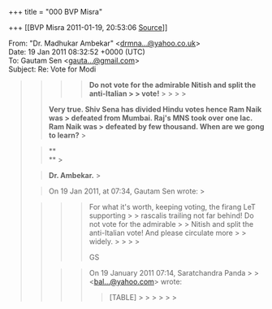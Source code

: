 +++
title = "000 BVP Misra"

+++
[[BVP Misra	2011-01-19, 20:53:06 [Source](https://groups.google.com/g/bvparishat/c/gNB8NwxmjW4)]]



  
  
From: "Dr. Madhukar Ambekar" \<[drmna...@yahoo.co.uk]()\>  
Date: 19 Jan 2011 08:32:52 +0000 (UTC)  
To: Gautam Sen \<[gauta...@gmail.com]()\>  
Subject: Re: Vote for Modi

> > 
> > > > **Do not vote for the admirable Nitish and split the anti-Italian > > vote!** > > > > 
> > 
> > 
> > 
> > 
> > **Very true. Shiv Sena has divided Hindu votes hence Ram Naik was > defeated from Mumbai. Raj's MNS took over one lac. Ram Naik was > defeated by few thousand. When are we gong to learn?** >
> 
> > 
> > **  
> ** >
> 
> > 
> > **Dr. Ambekar.** >
> 
> > 
> > 
> > 
> > On 19 Jan 2011, at 07:34, Gautam Sen wrote: >
> 
> >   
> > > 
> > > > For what it's worth, keeping voting, the firang LeT supporting > > rascalis trailing not far behind! Do not vote for the admirable > > Nitish and split the anti-Italian vote! And please circulate more > > widely. > > > > 
> > > > 
> > > > 
> > > > 
> > > > 
> > > > GS  
> >   
> > > > 
> > > > 
> > > > On 19 January 2011 07:14, Saratchandra Panda > > \<[bal...@yahoo.com]()\> wrote:  
> > > > > [TABLE] > > > > > >   
> > > > 
> > > >   
> > 
> >   

